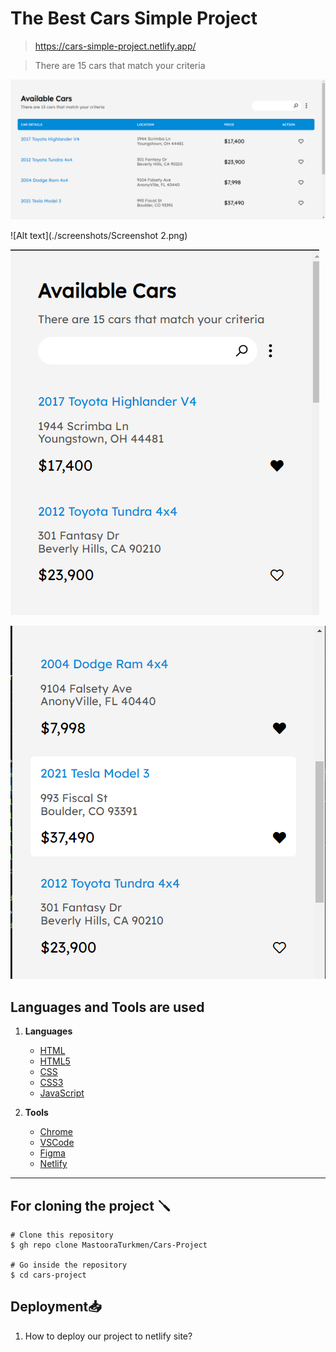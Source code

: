 # The Best Cars Simple Project

> https://cars-simple-project.netlify.app/

> There are 15 cars that match your criteria

![Alt text](./screenshots/Screenshot-1.png)

![Alt text](./screenshots/Screenshot 2.png)

![Alt text](./screenshots/Screenshot-3.png)

![Alt text](./screenshots/Screenshot-4.png)


## Languages and Tools are used

1. **Languages**
    + [HTML](https://github.com/topics/html)
    + [HTML5](https://github.com/topics/html5)
    + [CSS](https://github.com/topics/css)
    + [CSS3](https://github.com/topics/css3)
    + [JavaScript](https://github.com/topics/javascript)

2. **Tools** 
    + [Chrome](https://github.com/topics/chrome)
    + [VSCode](https://github.com/topics/vscode)
    + [Figma](https://github.com/topics/figma)
    + [Netlify](https://github.com/topics/netlify)

-----


## For cloning the project 🪛

```
# Clone this repository
$ gh repo clone MastooraTurkmen/Cars-Project

# Go inside the repository
$ cd cars-project
```

## Deployment📥

1. How to deploy our project to netlify site?
